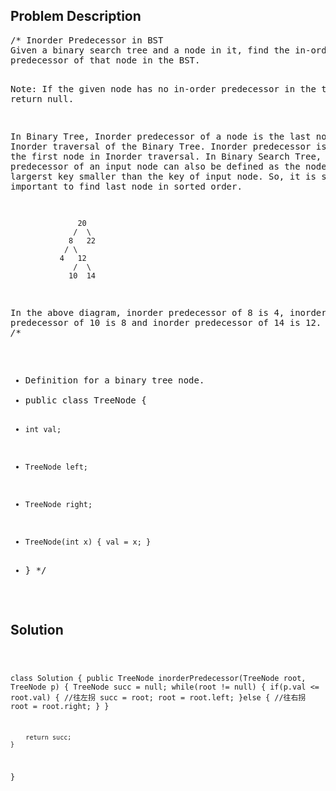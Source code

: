 <!--
<style>
  body { font-family: Arial, sans-serif; }
  .container { max-width: 200px; margin: 0 auto; padding: 10px; }
  .comment-block { background-color: #f9f9f9; padding: 10px; border-left: 5px solid #ccc; width: 200px; margin: 20px auto; overflow-wrap: break-word; white-space: pre-wrap; }
  .code-block { background-color: #f4f4f4; padding: 10px; border: 1px solid #ddd; width: 50%; margin: 20px auto; overflow-wrap: break-word; white-space: pre-wrap; }
</style>
-->

<div class='container'>
<h2>Problem Description</h2>
<div class='comment-block'>
<pre>
/* Inorder Predecessor in BST
Given a binary search tree and a node in it, find the in-order 
predecessor of that node in the BST.

Note: If the given node has no in-order predecessor in the tree, return null.

In Binary Tree, Inorder predecessor of a node is the last node in 
Inorder traversal of the Binary Tree. 
Inorder predecessor is NULL for the first node in Inorder traversal.
In Binary Search Tree, Inorder predecessor of an input node can also 
be defined as the node with the largerst key smaller than the key of input node. 
So, it is sometimes important to find last node in sorted order.

                   20
                  /  \
                 8   22
                / \
               4   12
                  /  \
                 10  14 

In the above diagram, inorder predecessor of 8 is 4, 
inorder predecessor of 10 is 8 and inorder predecessor of 14 is 12.
*/
/**
 * Definition for a binary tree node.
 * public class TreeNode {
 *     int val;
 *     TreeNode left;
 *     TreeNode right;
 *     TreeNode(int x) { val = x; }
 * }
 */
</pre>
</div>

<h2>Solution</h2>
<div class='code-block'>
<pre><code class='language-java'>

class Solution {
    public TreeNode inorderPredecessor(TreeNode root, TreeNode p) {
        TreeNode succ = null;
        while(root != null) {
            if(p.val <= root.val) { //往左拐
            	succ = root;
                root = root.left;
            }else { //往右拐
                root = root.right;
            }
        }
        
        return succ;
    }
}
</code></pre>
</div>
</div>

